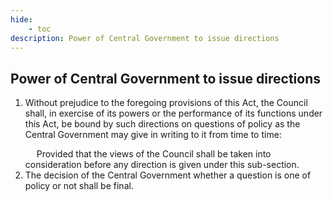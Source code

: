 ```yaml
---
hide:
    - toc
description: Power of Central Government to issue directions
---
```


## Power of Central Government to issue directions

1. Without prejudice to the foregoing provisions of this Act, the Council shall, in exercise of its powers or the performance of its functions under this Act, be bound by such directions on questions of policy as the Central Government may give in writing to it from time to time: </p>&emsp; Provided that the views of the Council shall be taken into consideration before any direction is given under this sub-section.
2. The decision of the Central Government whether a question is one of policy or not shall be final.
